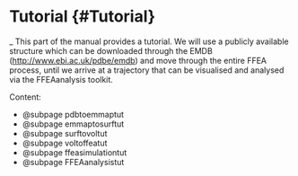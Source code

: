 Tutorial {#Tutorial}
=========================
_
This part of the manual provides a tutorial. We will use a publicly available structure which can be downloaded through the EMDB (http://www.ebi.ac.uk/pdbe/emdb)
and move through the entire FFEA process, until we arrive at a trajectory that can be visualised and analysed via the FFEAanalysis toolkit.

Content:

- @subpage pdbtoemmaptut
- @subpage emmaptosurftut
- @subpage surftovoltut
- @subpage voltoffeatut
- @subpage ffeasimulationtut
- @subpage FFEAanalysistut


